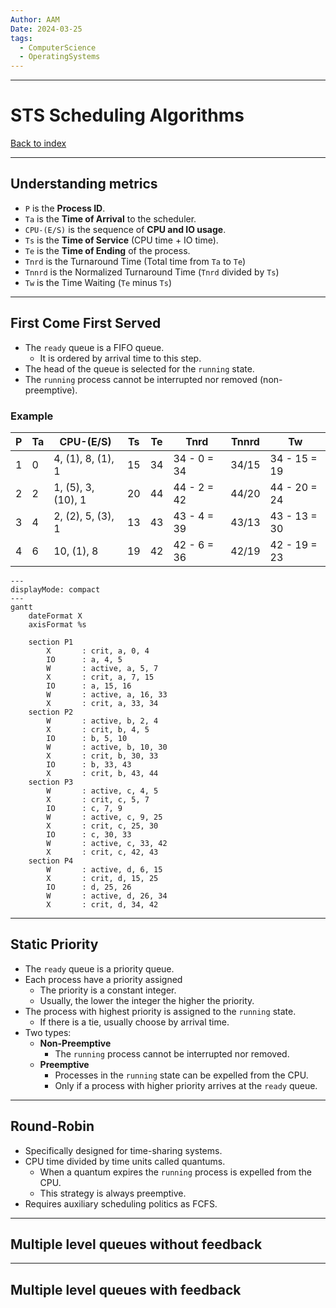 ```yaml
---
Author: AAM
Date: 2024-03-25
tags:
  - ComputerScience
  - OperatingSystems
---
```

---
# STS Scheduling Algorithms

[Back to index](../OS.md)

---
## Understanding metrics

- `P` is the **Process ID**.
- `Ta` is the **Time of Arrival** to the scheduler.
- `CPU-(E/S)` is the sequence of **CPU and IO usage**.
- `Ts` is the **Time of Service** (CPU time + IO time).
- `Te` is the **Time of Ending** of the process.
- `Tnrd` is the Turnaround Time (Total time from `Ta` to `Te`)
- `Tnnrd` is the Normalized Turnaround Time (`Tnrd` divided by `Ts`)
- `Tw` is the Time Waiting (`Te` minus `Ts`)

---
## First Come First Served

- The `ready` queue is a FIFO queue.
	- It is ordered by arrival time to this step.
- The head of the queue is selected for the `running` state.
- The `running` process cannot be interrupted nor removed (non-preemptive).

### Example

| P   | Ta  | CPU-(E/S)          | Ts  | Te  | Tnrd        | Tnnrd | Tw           |
| --- | --- | ------------------ | --- | --- | ----------- | ----- | ------------ |
| 1   | 0   | 4, (1), 8, (1), 1  | 15  | 34  | 34 - 0 = 34 | 34/15 | 34 - 15 = 19 |
| 2   | 2   | 1, (5), 3, (10), 1 | 20  | 44  | 44 - 2 = 42 | 44/20 | 44 - 20 = 24 |
| 3   | 4   | 2, (2), 5, (3), 1  | 13  | 43  | 43 - 4 = 39 | 43/13 | 43 - 13 = 30 |
| 4   | 6   | 10, (1), 8         | 19  | 42  | 42 - 6 = 36 | 42/19 | 42 - 19 = 23 |
```mermaid
---
displayMode: compact
---
gantt
    dateFormat X
    axisFormat %s
    
    section P1
        X       : crit, a, 0, 4
        IO      : a, 4, 5
		W       : active, a, 5, 7
		X       : crit, a, 7, 15
		IO      : a, 15, 16
		W       : active, a, 16, 33
		X       : crit, a, 33, 34
    section P2
	    W       : active, b, 2, 4
	    X       : crit, b, 4, 5
	    IO      : b, 5, 10
	    W       : active, b, 10, 30
	    X       : crit, b, 30, 33
	    IO      : b, 33, 43
	    X       : crit, b, 43, 44
	section P3
		W       : active, c, 4, 5
		X       : crit, c, 5, 7
	    IO      : c, 7, 9
	    W       : active, c, 9, 25
	    X       : crit, c, 25, 30
	    IO      : c, 30, 33
	    W       : active, c, 33, 42
	    X       : crit, c, 42, 43
	section P4
		W       : active, d, 6, 15
		X       : crit, d, 15, 25
		IO      : d, 25, 26
		W       : active, d, 26, 34
		X       : crit, d, 34, 42

```

---
## Static Priority

- The `ready` queue is a priority queue.
- Each process have a priority assigned 
	- The priority is a constant integer.
	- Usually, the lower the integer the higher the priority.
- The process with highest priority is assigned to the `running` state.
	- If there is a tie, usually choose by arrival time.
- Two types:
	- **Non-Preemptive**
		- The `running` process cannot be interrupted nor removed.
	- **Preemptive**
		- Processes in the `running` state can be expelled from the CPU.
		- Only if a process with higher priority arrives at the `ready` queue.


---
## Round-Robin

- Specifically designed for time-sharing systems.
- CPU time divided by time units called quantums.
	- When a quantum expires the `running` process is expelled from the CPU.
	- This strategy is always preemptive.
- Requires auxiliary scheduling politics as FCFS.

---
## Multiple level queues without feedback



---
## Multiple level queues with feedback